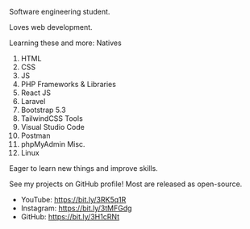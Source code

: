 Software engineering student.

Loves web development.

Learning these and more:
Natives
1. HTML
2. CSS
3. JS
4. PHP
Frameworks & Libraries
1. React JS
2. Laravel
3. Bootstrap 5.3
4. TailwindCSS
Tools
1. Visual Studio Code
2. Postman
3. phpMyAdmin
Misc.
1. Linux

Eager to learn new things and improve skills.

See my projects on GitHub profile! Most are released as open-source.

- YouTube: https://bit.ly/3RK5q1R
- Instagram: https://bit.ly/3tMFGdg
- GitHub: https://bit.ly/3H1cRNt

